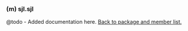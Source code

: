 ### (m) sjl.sjl
@todo - Added documentation here.
[Back to package and member list.](#packages-and-members)
